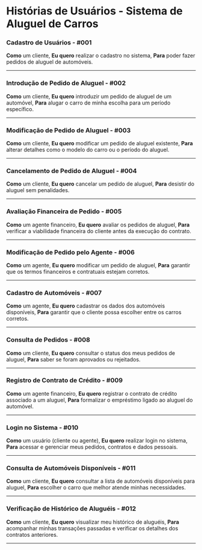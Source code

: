 # Histórias de Usuários - Sistema de Aluguel de Carros

### Cadastro de Usuários - #001
**Como** um cliente,
**Eu quero** realizar o cadastro no sistema,
**Para** poder fazer pedidos de aluguel de automóveis.

---

### Introdução de Pedido de Aluguel - #002
**Como** um cliente,
**Eu quero** introduzir um pedido de aluguel de um automóvel,
**Para** alugar o carro de minha escolha para um período específico.

---

### Modificação de Pedido de Aluguel - #003
**Como** um cliente,
**Eu quero** modificar um pedido de aluguel existente,
**Para** alterar detalhes como o modelo do carro ou o período do aluguel.

---

### Cancelamento de Pedido de Aluguel - #004
**Como** um cliente,
**Eu quero** cancelar um pedido de aluguel,
**Para** desistir do aluguel sem penalidades.

---

### Avaliação Financeira de Pedido - #005
**Como** um agente financeiro,
**Eu quero** avaliar os pedidos de aluguel,
**Para** verificar a viabilidade financeira do cliente antes da execução do contrato.

---

### Modificação de Pedido pelo Agente - #006
**Como** um agente,
**Eu quero** modificar um pedido de aluguel,
**Para** garantir que os termos financeiros e contratuais estejam corretos.

---

### Cadastro de Automóveis - #007
**Como** um agente,
**Eu quero** cadastrar os dados dos automóveis disponíveis,
**Para** garantir que o cliente possa escolher entre os carros corretos.

---

### Consulta de Pedidos - #008
**Como** um cliente,
**Eu quero** consultar o status dos meus pedidos de aluguel,
**Para** saber se foram aprovados ou rejeitados.

---

### Registro de Contrato de Crédito - #009
**Como** um agente financeiro,
**Eu quero** registrar o contrato de crédito associado a um aluguel,
**Para** formalizar o empréstimo ligado ao aluguel do automóvel.

---

### Login no Sistema - #010
**Como** um usuário (cliente ou agente),
**Eu quero** realizar login no sistema,
**Para** acessar e gerenciar meus pedidos, contratos e dados pessoais.

---

### Consulta de Automóveis Disponíveis - #011
**Como** um cliente,
**Eu quero** consultar a lista de automóveis disponíveis para aluguel,
**Para** escolher o carro que melhor atende minhas necessidades.

---

### Verificação de Histórico de Aluguéis - #012
**Como** um cliente,
**Eu quero** visualizar meu histórico de aluguéis,
**Para** acompanhar minhas transações passadas e verificar os detalhes dos contratos anteriores.

---
